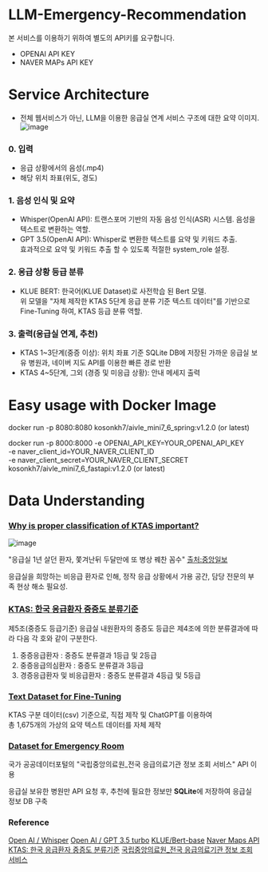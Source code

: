 # LLM-Emergency-Recommendation
본 서비스를 이용하기 위하여 별도의 API키를 요구합니다.
- OPENAI API KEY
- NAVER MAPs API KEY

# Service Architecture
* 전체 웹서비스가 아닌, LLM을 이용한 응급실 연계 서비스 구조에 대한 요약 이미지.
![image](https://github.com/user-attachments/assets/b156c5fc-d682-46e4-86be-f4c33fec22c5)

### 0. 입력
- 응급 상황에서의 음성(.mp4)
- 해당 위치 좌표(위도, 경도)

### 1. 음성 인식 및 요약
- Whisper(OpenAI API): 트랜스포머 기반의 자동 음성 인식(ASR) 시스템. 음성을 텍스트로 변환하는 역할.
- GPT 3.5(OpenAI API): Whisper로 변환한 텍스트를 요약 및 키워드 추출. \
  효과적으로 요약 및 키워드 추출 할 수 있도록 적절한 system_role 설정.

### 2. 응급 상황 등급 분류
- KLUE BERT: 한국어(KLUE Dataset)로 사전학습 된 Bert 모델.\
위 모델을 "자체 제작한 KTAS 5단계 응급 분류 기준 텍스트 데이터"를 기반으로 Fine-Tuning 하여, KTAS 등급 분류 역할.

### 3. 출력(응급실 연계, 추천)
- KTAS 1~3단계(중증 이상): 위치 좌표 기준 SQLite DB에 저장된 가까운 응급실 보유 병원과, 네이버 지도 API를 이용한 빠른 경로 반환
- KTAS 4~5단계, 그외 (경증 및 미응급 상황): 안내 메세지 출력

# Easy usage with Docker Image

docker run -p 8080:8080 kosonkh7/aivle_mini7_6_spring:v1.2.0 (or latest)

docker run -p 8000:8000 -e OPENAI_API_KEY=YOUR_OPENAI_API_KEY \
-e naver_client_id=YOUR_NAVER_CLIENT_ID \
-e naver_client_secret=YOUR_NAVER_CLIENT_SECRET \
kosonkh7/aivle_mini7_6_fastapi:v1.2.0 (or latest)

# Data Understanding
### [Why is proper classification of KTAS important?](https://www.law.go.kr/LSW//admRulLsInfoP.do?admRulId=85470&efYd=0#AJAX)
![image](https://github.com/user-attachments/assets/59d6eb24-08b2-4364-b916-7d59262be4f3)

"응급실 1년 살던 환자, 쫓겨난뒤 두달만에 또 병상 꿰찬 꼼수" [출처:중앙일보](https://www.joongang.co.kr/article/25174325)

응급실을 희망하는 비응급 환자로 인해, 정작 응급 상황에서 가용 공간, 담당 전문의 부족 현상 해소 필요성.

### [KTAS: 한국 응급환자 중증도 분류기준](https://www.law.go.kr/LSW//admRulLsInfoP.do?admRulId=85470&efYd=0#AJAX)
제5조(중증도 등급기준) 응급실 내원환자의 중증도 등급은 제4조에 의한 분류결과에 따라 다음 각 호와 같이 구분한다.  
1. 중증응급환자 : 중증도 분류결과 1등급 및 2등급 
2. 중증응급의심환자 : 중증도 분류결과 3등급 
3. 경증응급환자 및 비응급환자 : 중증도 분류결과 4등급 및 5등급 

### [Text Dataset for Fine-Tuning](https://www.joongang.co.kr/article/25174325)
KTAS 구분 데이터(csv) 기준으로, 직접 제작 및 ChatGPT를 이용하여\
총 1,675개의 가상의 요약 텍스트 데이터를 자체 제작

### [Dataset for Emergency Room](https://www.data.go.kr/data/15000563/openapi.do)
국가 공공데이터포털의 "국립중앙의료원_전국 응급의료기관 정보 조회 서비스" API 이용

응급실 보유한 병원만 API 요청 후, 추천에 필요한 정보만 **SQLite**에 저장하여 응급실 정보 DB 구축

### Reference
[Open AI / Whisper](https://openai.com/index/whisper/)
[Open AI / GPT 3.5 turbo](https://platform.openai.com/docs/models/gpt-3-5-turbo)
[KLUE/Bert-base](https://huggingface.co/klue/bert-base)
[Naver Maps API](https://www.ncloud.com/product/applicationService/maps)
[KTAS: 한국 응급환자 중증도 분류기준](https://www.law.go.kr/LSW//admRulLsInfoP.do?admRulId=85470&efYd=0#AJAX)
[국립중앙의료원_전국 응급의료기관 정보 조회 서비스](https://www.data.go.kr/data/15000563/openapi.do)
